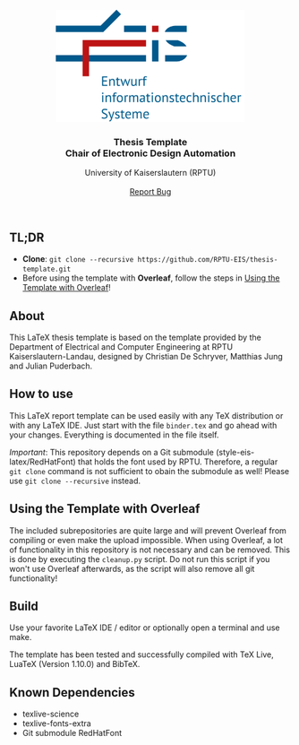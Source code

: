 <br />
<div align="center">
  <a href="https://github.com/RPTU-EIS/thesis-template">
    <img src="images/EIS-Logo.png" alt="Logo" height="200">
  </a>
  <h3 align="center">
  Thesis Template
  <br />
  Chair of Electronic Design Automation 
  </h3>

  <p align="center">
    University of Kaiserslautern (RPTU)
    <br />
    <br />
    <a href="https://github.com/RPTU-EIS/thesis-template/issues">Report Bug</a> 
  </p>
</div>

<br />

## TL;DR
* **Clone**: ```git clone --recursive https://github.com/RPTU-EIS/thesis-template.git```
* Before using the template with **Overleaf**, follow the steps in [Using the Template with Overleaf](#using-the-template-with-overleaf)!

## About
This LaTeX thesis template is based on the template provided by the Department of Electrical and Computer Engineering at RPTU Kaiserslautern-Landau, designed by Christian De Schryver, Matthias Jung and Julian Puderbach.

## How to use
This LaTeX report template can be used easily with any TeX distribution or with any LaTeX IDE. Just start with the file ```binder.tex``` and go ahead with your changes. Everything is documented in the file itself.

*Important*: This repository depends on a Git submodule (style-eis-latex/RedHatFont) that holds the font used by RPTU. Therefore, a regular ```git clone``` command is not sufficient to obain the submodule as well! Please use ```git clone --recursive``` instead.

## Using the Template with Overleaf
The included subrepositories are quite large and will prevent Overleaf from compiling or even make the upload impossible. When using Overleaf, a lot of functionality in this repository is not necessary and can be removed. This is done by executing the ```cleanup.py``` script. Do not run this script if you won't
use Overleaf afterwards, as the script will also remove all git functionality!

## Build
Use your favorite LaTeX IDE / editor or optionally open a terminal and use make. 

The template has been tested and successfully compiled with TeX Live, LuaTeX (Version 1.10.0) and BibTeX.


## Known Dependencies
* texlive-science
* texlive-fonts-extra
* Git submodule RedHatFont
